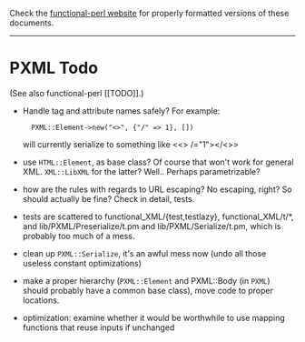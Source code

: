 Check the [functional-perl website](http://functional-perl.org/) for
properly formatted versions of these documents.

---

# PXML Todo

(See also functional-perl [[TODO]].)

* Handle tag and attribute names safely? For example:

        PXML::Element->new("<>", {"/" => 1}, [])

  will currently serialize to something like <<> /="1"></<>>

* use `HTML::Element`, as base class? Of course that won't work for
  general XML. `XML::LibXML` for the latter? Well.. Perhaps
  parametrizable?

* how are the rules with regards to URL escaping? No escaping, right?
  So should actually be fine? Check in detail, tests.

* tests are scattered to functional_XML/{test,testlazy},
  functional_XML/t/*, and lib/PXML/Preserialize/t.pm and
  lib/PXML/Serialize/t.pm, which is probably too much of a mess.

* clean up `PXML::Serialize`, it's an awful mess now (undo all those
  useless constant optimizations)

* make a proper hierarchy (`PXML::Element` and PXML::Body (in `PXML`)
  should probably have a common base class), move code to proper
  locations.

* optimization: examine whether it would be worthwhile to use mapping
  functions that reuse inputs if unchanged

